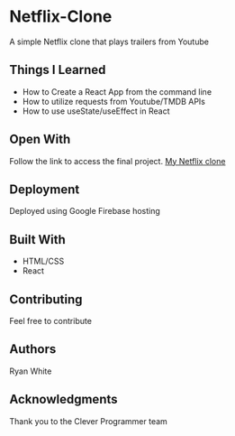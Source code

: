 # Netflix-Clone
  A simple Netflix clone that plays trailers from Youtube 

## Things I Learned
* How to Create a React App from the command line
* How to utilize requests from Youtube/TMDB APIs
* How to use useState/useEffect in React 

## Open With
  Follow the link to access the final project. [My Netflix clone](netflix-clone-59b6e.web.app)

## Deployment
Deployed using Google Firebase hosting

## Built With
* HTML/CSS
* React

## Contributing
Feel free to contribute 

## Authors
  Ryan White

## Acknowledgments 
  Thank you to the Clever Programmer team
